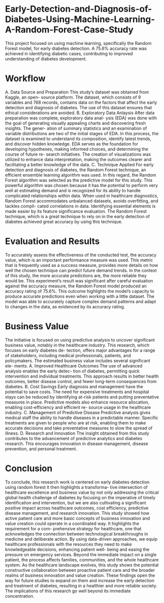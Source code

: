 # Early-Detection-and-Diagnosis-of-Diabetes-Using-Machine-Learning-A-Random-Forest-Case-Study
This project focused on using machine learning, specifically the Random Forest model, for early diabetes detection. A 75.6% accuracy rate was achieved in identifying diabetic cases, contributing to improved understanding of diabetes development.
# Workflow
A. Data Source and Preparation
This study’s dataset was obtained from Kaggle, an open- source platform. The dataset, which consists of 9 variables and 768 records, contains data on the factors that affect the early detection and diagnosis of diabetes. The use of this dataset ensures that ethical considerations are avoided.
B. Exploratory Data Anlaysis
After data preparation was complete, exploratory data anal- ysis (EDA) was done with the goal of generating visually appealing charts and discovering fresh insights. The gener- ation of summary statistics and an examination of variable distributions are two of the initial stages of EDA. In this process, the dataset is examined to understand its composition, identify latest trends, and discover hidden knowledge. EDA serves as the foundation for developing hypotheses, making informed choices, and determining the course of future re- search initiatives. The creation of visualizations was utilized to enhance data interpretation, making the outcomes clearer and facilitating a better knowledge of the data.
C. Technique Applied
For early detection and diagnosis of diabetes, the Random Forest technique, an efficient ensemble learning algorithm was used. In this regard, the Random Forest algorithm was selected as the predictive model for this study. This powerful algorithm was chosen because it has the potential to perform very well at estimating demand and is recognized for its ability to handle complicated relationships within data. When used in healthcare diagnostics, Random Forest accommodates unbalanced datasets, avoids overfitting, and tackles compli- cated correlations in data. Identifying essential elements is made easier by its feature significance evaluation. The Random Forest technique, which is a great technique to rely on in the early detection of diabetes achieved great accuracy by using this technique.
# Evaluation and Results
To accurately assess the effectiveness of the conducted test, the accuracy value, which is an important performance measure was used. This metric that is frequently used as a success measure, provides more details on how well the chosen technique can predict future demand trends. In the context of this study, the more accurate predictions are, the more reliable they would be. This experiment’s result was significant after careful evaluation against the accuracy measure, the Random Forest model produced an accuracy rating of 75.6%. This outcome highlights the model’s capacity to produce accurate predictions even when working with a little dataset. The model was able to accurately capture complex demand patterns and adapt to changes in the data, as evidenced by its accuracy rating.
# Business Value
The initiative is focused on using predictive analysis to uncover significant business value, notably in the healthcare industry. This research, which focuses on early diabetes de- tection, offers major advantages for a range of stakeholders, including medical professionals, patients, and policymakers. The estimated business value includes several significant ele- ments.
A. Improved Healthcare Outcomes
The use of advanced analysis enables the early detec- tion of diabetes, permitting quick intervention and individual treatments. This approach results in better health outcomes, better disease control, and fewer long-term consequences from diabetes.
B. Cost Savings
Early diagnosis and management have the potential to save costs. The need for expensive treatments and hospital stays can be reduced by identifying at-risk patients and putting preventative measures in place. Predictive models also enhance resource allocation, enabling cost-efficiency and efficient re- source usage in the healthcare industry.
C. Management of Predictive Disease
Predictive analysis gives medical staff the ability to handle diseases in a predictable manner. Specific treatments are given to people who are at risk, enabling them to make accurate decisions and take preventative measures to slow the spread of illness.
D. Research and Innovation
The insight obtained from this study contributes to the advancement of predictive analytics and diabetes research. This encourages innovation in disease management, disease prevention, and personal treatment.
# Conclusion
To conclude, this research work is centered on early diabetes detection using random forest it then highlights a transforma- tive intersection of healthcare excellence and business value by not only addressing the critical global health challenge of diabetes by focusing on the imperative of timely identification and intervention, but we are also cultivating a significant positive impact across healthcare outcomes, cost efficiency, predictive disease management, and research innovation. This study showed how active patient care and more basic concepts of business innovation and value creation could operate in a coordinated way. It highlights the requirement for a com- prehensive strategy for healthcare, one that acknowledges the connection between technological breakthroughs in medicine and deliberate action. By using data-driven approaches, we equip healthcare professionals with the resources they need to make knowledgeable decisions, enhancing patient well- being and easing the pressure on emergency services. Beyond the immediate impact on a single patient, the process affects families, communities, and the whole healthcare system. As the healthcare landscape evolves, this study shows the potential constructive collaboration between proactive patient care and the broader realms of business innovation and value creation. These findings open the way for future studies to expand on them and increase the early detection and treatment of diabetes, resulting in a healthier and more reliable society. The implications of this research go well beyond its immediate concentration.

